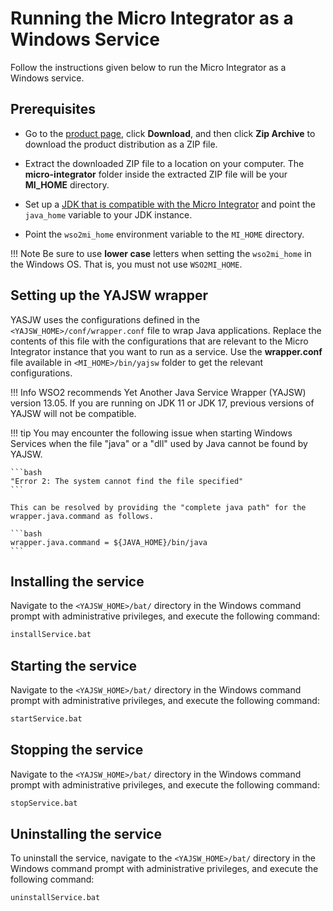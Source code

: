 # Running the Micro Integrator as a Windows Service

Follow the instructions given below to run the Micro Integrator as a Windows service.

## Prerequisites

-	Go to the [product page](https://wso2.com/integration/micro-integrator/#), click **Download**, and then click **Zip Archive** to download the product distribution as a ZIP file.

-	Extract the downloaded ZIP file to a location on your computer. The <b>micro-integrator</b> folder inside the extracted ZIP file will be your <b>MI_HOME</b> directory.

-	Set up a [JDK that is compatible with the Micro Integrator]({{base_path}}/install-and-setup/install/installation-prerequisites/#environment-compatibility) and point the `java_home` variable to your JDK instance. 
 
-	Point the `wso2mi_home` environment variable to the `MI_HOME` directory.

!!! Note 
    Be sure to use **lower case** letters when setting the `wso2mi_home` in the Windows OS. That is, you must not use `WSO2MI_HOME`.
  
## Setting up the YAJSW wrapper 

YASJW uses the configurations defined in the `<YAJSW_HOME>/conf/wrapper.conf` file to wrap Java applications. Replace the contents of this file with the configurations that are relevant to the Micro Integrator instance that you want to run as a service. Use the **wrapper.conf** file available in `<MI_HOME>/bin/yajsw` folder to get the relevant configurations.

!!! Info
    WSO2 recommends Yet Another Java Service Wrapper (YAJSW) version 13.05. If you are running on JDK 11 or JDK 17, previous versions of YAJSW will not be compatible.

!!! tip
    You may encounter the following issue when starting Windows Services when the file "java" or a "dll" used by Java cannot be found by YAJSW. 

    ```bash 
    "Error 2: The system cannot find the file specified" 
    ```

    This can be resolved by providing the "complete java path" for the wrapper.java.command as follows.

    ```bash
    wrapper.java.command = ${JAVA_HOME}/bin/java
    ```

## Installing the service

Navigate to the `<YAJSW_HOME>/bat/` directory in the Windows command prompt with administrative privileges, and execute the following command: 

```bash
installService.bat
```

## Starting the service

Navigate to the `<YAJSW_HOME>/bat/` directory in the Windows command prompt with administrative privileges, and execute the following command: 

```bash
startService.bat
```

## Stopping the service

Navigate to the `<YAJSW_HOME>/bat/` directory in the Windows command prompt with administrative privileges, and execute the following command: 

```bash
stopService.bat
```

## Uninstalling the service

To uninstall the service, navigate to the `<YAJSW_HOME>/bat/` directory in the Windows command prompt with administrative privileges, and execute the following command: 
 
```bash
uninstallService.bat
```
